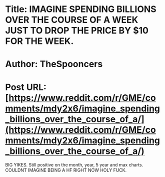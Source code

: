 # Title: IMAGINE SPENDING BILLIONS OVER THE COURSE OF A WEEK JUST TO DROP THE PRICE BY $10 FOR THE WEEK.
# Author: TheSpooncers
# Post URL: [https://www.reddit.com/r/GME/comments/mdy2x6/imagine_spending_billions_over_the_course_of_a/](https://www.reddit.com/r/GME/comments/mdy2x6/imagine_spending_billions_over_the_course_of_a/)


BIG YIKES. Still positive on the month, year, 5 year and max charts. COULDNT IMAGINE BEING A HF RIGHT NOW HOLY FUCK.